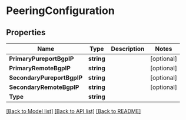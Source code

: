 # PeeringConfiguration

## Properties

Name | Type | Description | Notes
------------ | ------------- | ------------- | -------------
**PrimaryPureportBgpIP** | **string** |  | [optional] 
**PrimaryRemoteBgpIP** | **string** |  | [optional] 
**SecondaryPureportBgpIP** | **string** |  | [optional] 
**SecondaryRemoteBgpIP** | **string** |  | [optional] 
**Type** | **string** |  | 

[[Back to Model list]](../README.md#documentation-for-models) [[Back to API list]](../README.md#documentation-for-api-endpoints) [[Back to README]](../README.md)


